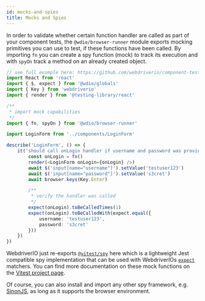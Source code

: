 ```yaml
---
id: mocks-and-spies
title: Mocks and Spies
---
```


In order to validate whether certain function handler are called as part of your component tests, the `@wdio/browser-runner` module exports mocking primitives you can use to test, if these functions have been called. By importing `fn` you can create a spy function (mock) to track its execution and with `spyOn` track a method on an already created object.

```ts
// see full example here: https://github.com/webdriverio/component-testing-examples/blob/main/react-typescript-vite/src/tests/LoginForm.test.tsx
import React from 'react'
import { $, expect } from '@wdio/globals'
import { Key } from 'webdriverio'
import { render } from '@testing-library/react'

/**
 * import mock capabilities
 */
import { fn, spyOn } from '@wdio/browser-runner'

import LoginForm from '../components/LoginForm'

describe('LoginForm', () => {
    it('should call onLogin handler if username and password was provided', async () => {
        const onLogin = fn()
        render(<LoginForm onLogin={onLogin} />)
        await $('input[name="username"]').setValue('testuser123')
        await $('input[name="password"]').setValue('s3cret')
        await browser.keys(Key.Enter)

        /**
         * verify the handler was called
         */
        expect(onLogin).toBeCalledTimes(1)
        expect(onLogin).toBeCalledWith(expect.equal({
            username: 'testuser123',
            password: 's3cret'
        }))
    })
})
```

WebdriverIO just re-exports [`@vitest/spy`](https://www.npmjs.com/package/@vitest/spy) here which is a lightweight Jest compatible spy implementation that can be used with WebdriverIOs [`expect`](/docs/api/expect-webdriverio) matchers. You can find more documentation on these mock functions on the [Vitest project page](https://vitest.dev/api/mock.html).

Of course, you can also install and import any other spy framework, e.g. [SinonJS](https://sinonjs.org/), as long as it supports the browser environment.
